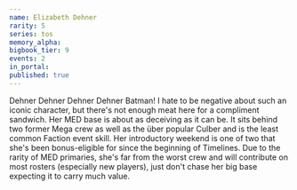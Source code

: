 ```yaml
---
name: Elizabeth Dehner
rarity: 5
series: tos
memory_alpha:
bigbook_tier: 9
events: 2
in_portal:
published: true
---
```


Dehner Dehner Dehner Dehner Batman! I hate to be negative about such an iconic character, but there's not enough meat here for a compliment sandwich. Her MED base is about as deceiving as it can be. It sits behind two former Mega crew as well as the über popular Culber and is the least common Faction event skill. Her introductory weekend is one of two that she's been bonus-eligible for since the beginning of Timelines. Due to the rarity of MED primaries, she's far from the worst crew and will contribute on most rosters (especially new players), just don't chase her big base expecting it to carry much value.
